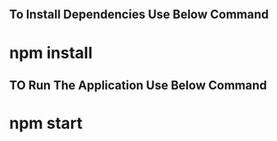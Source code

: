 ## To Install Dependencies Use Below Command
# npm install

## TO Run The Application Use Below Command
# npm start



